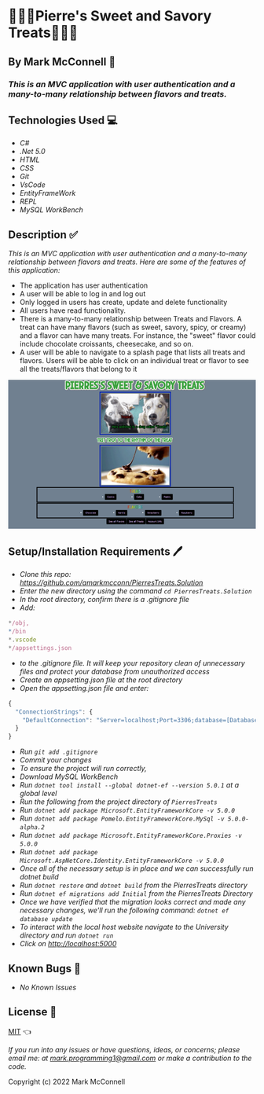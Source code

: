# 🍬💊🧁Pierre's Sweet and Savory Treats🧁💊🍬

## By Mark McConnell 👨

### _This is an MVC application with user authentication and a many-to-many relationship between flavors and treats._

## Technologies Used 💻

* _C#_
* _.Net 5.0_
* _HTML_
* _CSS_
* _Git_
* _VsCode_
* _EntityFrameWork_
* _REPL_
* _MySQL WorkBench_

## Description ✅

_This is an MVC application with user authentication and a many-to-many relationship between flavors and treats. Here are some of the features of this application:_

* The application has user authentication
* A user will be able to log in and log out
* Only logged in users has create, update and delete functionality
* All users have read functionality.
* There is a many-to-many relationship between Treats and Flavors. A treat can have many flavors (such as sweet, savory, spicy, or creamy) and a flavor can have many treats. For instance, the "sweet" flavor could include chocolate croissants, cheesecake, and so on.
* A user will be able to navigate to a splash page that lists all treats and flavors. Users will be able to click on an individual treat or flavor to see all the treats/flavors that belong to it

![Alt text](/PierresTreats/wwwroot/img/Picture3.png)

## Setup/Installation Requirements 🖊️

* _Clone this repo: <https://github.com/amarkmcconn/PierresTreats.Solution>_
* _Enter the new directory using the command ```cd PierresTreats.Solution```_
* _In the root directory, confirm there is a .gitignore file_
* _Add:_

```js
*/obj,
*/bin
*.vscode
*/appsettings.json
```

* _to the .gitignore file. It will keep your repository clean of unnecessary files and protect your database from unauthorized access_
* _Create an appsetting.json file at the root directory_
* _Open the appsetting.json file and enter:_

```js
{ 
  "ConnectionStrings": { 
    "DefaultConnection": "Server=localhost;Port=3306;database=[Database-Name];uid=root;pwd=[Your-Password];" 
  } 
}
```

* _Run ```git add .gitignore```_
* _Commit your changes_
* _To ensure the project will run correctly,_
* _Download MySQL WorkBench_
* _Run ```dotnet tool install --global dotnet-ef --version 5.0.1``` at a global level_
* _Run the following from the project directory of ```PierresTreats```_
* _Run ```dotnet add package Microsoft.EntityFrameworkCore -v 5.0.0```_
* _Run ```dotnet add package Pomelo.EntityFrameworkCore.MySql -v 5.0.0-alpha.2```_
* _Run ```dotnet add package Microsoft.EntityFrameworkCore.Proxies -v 5.0.0```_
* _Run ```dotnet add package Microsoft.AspNetCore.Identity.EntityFrameworkCore -v 5.0.0```_
* _Once all of the necessary setup is in place and we can successfully run dotnet build_
* _Run ```dotnet restore``` and ```dotnet build``` from the PierresTreats directory_
* _Run ```dotnet ef migrations add Initial``` from the PierresTreats Directory_
* _Once we have verified that the migration looks correct and made any necessary changes, we'll run the following command: ```dotnet ef database update```_
* _To interact with the local host website navigate to the University directory and run ```dotnet run```_
* _Click on  <http://localhost:5000>_

## Known Bugs 🐛

* _No Known Issues_

## License 🧾

[MIT](LICENSE) 👈

_If you run into any issues or have questions, ideas, or concerns;  please email me: at mark.programming1@gmail.com or make a contribution to the code._

Copyright (c) 2022 Mark McConnell
